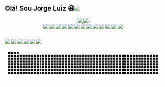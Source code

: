 
## Olá! Sou Jorge Luiz 😆<img src="https://github.com/sciencepal/sciencepal/blob/master/assets/Hi.gif" width="29px">
<div align="center">
  <div style="display: inline-block;">
    <a href="https://github.com/odevjorge">
      <img height="180em" src="https://github-readme-stats.vercel.app/api?username=odevjorge&show_icons=true&theme=dracula&include_all_commits=true&count_private=true"/>
      <img height="180em" src="https://github-readme-stats.vercel.app/api/top-langs/?username=odevjorge&layout=compact&langs_count=7&theme=dracula"/>
    </a>
  </div>
  <br>
  <div>
    <img src="https://cdn.jsdelivr.net/gh/devicons/devicon/icons/python/python-original.svg" style="width: 45px"/>
    <img src="https://cdn.jsdelivr.net/gh/devicons/devicon/icons/django/django-plain.svg" style="width: 45px"/>
    <img src="https://cdn.jsdelivr.net/gh/devicons/devicon/icons/ruby/ruby-plain-wordmark.svg" style="width: 45px"/>
    <img src="https://cdn.jsdelivr.net/gh/devicons/devicon/icons/rails/rails-plain-wordmark.svg" style="width: 45px"/>
    <img src="https://cdn.jsdelivr.net/gh/devicons/devicon/icons/html5/html5-plain-wordmark.svg" style="width: 45px"/>
    <img src="https://cdn.jsdelivr.net/gh/devicons/devicon/icons/css3/css3-plain-wordmark.svg" style="width: 45px"/>
    <img src="https://cdn.jsdelivr.net/gh/devicons/devicon/icons/javascript/javascript-plain.svg" style="width: 45px"/>
    <img src="https://cdn.jsdelivr.net/gh/devicons/devicon/icons/bootstrap/bootstrap-original.svg" style="width: 45px"/>
    <img src="https://cdn.jsdelivr.net/gh/devicons/devicon/icons/postgresql/postgresql-original.svg" style="width: 45px"/>
    <img src="https://cdn.jsdelivr.net/gh/devicons/devicon/icons/docker/docker-original.svg" style="width: 45px"/>
    <img src="https://cdn.jsdelivr.net/gh/devicons/devicon/icons/linux/linux-original.svg" style="width: 45px"/>
    <img src="https://cdn.jsdelivr.net/gh/devicons/devicon/icons/git/git-original-wordmark.svg" style="width: 45px">
    <img src="https://cdn.jsdelivr.net/gh/devicons/devicon/icons/github/github-original-wordmark.svg" style="width: 45px"/>
  </div>
</div>
  
  
  ##
 
<div> 
  <a href="https://www.youtube.com/channel/UC_-uuuZbY0AAt9CViNzvc-Q" target="_blank"><img src="https://img.shields.io/badge/YouTube-FF0000?style=for-the-badge&logo=youtube&logoColor=white" target="_blank"></a>
  <a href="https://instagram.com/odevjorge" target="_blank"><img src="https://img.shields.io/badge/-Instagram-%23E4405F?style=for-the-badge&logo=instagram&logoColor=white" target="_blank"></a>
 	<a href="https://www.twitch.tv/odevjorgei" target="_blank"><img src="https://img.shields.io/badge/Twitch-9146FF?style=for-the-badge&logo=twitch&logoColor=white" target="_blank"></a>
 <a href="https://discord.gg/wagxzStdcR" target="_blank"><img src="https://img.shields.io/badge/Discord-7289DA?style=for-the-badge&logo=discord&logoColor=white" target="_blank"></a> 
  <a href = "mailto:jorge.luiz.g217@gmail.com"><img src="https://img.shields.io/badge/-Gmail-%23333?style=for-the-badge&logo=gmail&logoColor=white" target="_blank"></a>
  <a href="https://www.linkedin.com/in/rafaella-ballerini-45875016a" target="_blank"><img src="https://img.shields.io/badge/-LinkedIn-%230077B5?style=for-the-badge&logo=linkedin&logoColor=white" target="_blank"></a> 
 
  ![Snake animation](https://github.com/odevjorge/odevjorge/blob/output/github-contribution-grid-snake.svg)
 
</div>


